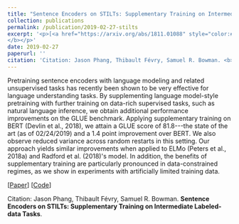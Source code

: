 ```yaml
---
title: "Sentence Encoders on STILTs: Supplementary Training on Intermediate Labeled-data Tasks"
collection: publications
permalink: /publication/2019-02-27-stilts
excerpt: '<p>[<a href="https://arxiv.org/abs/1811.01088" style="color:#51ADC8;">Paper</a>] [<a href="https://github.com/zphang/bert_on_stilts" style="color:#51ADC8;">Code</a>]<br />Citation: Jason Phang, Thibault Févry, Samuel R. Bowman. <b>Sentence Encoders on STILTs: Supplementary Training on Intermediate Labeled-data Tasks
</b></p>'
date: 2019-02-27
paperurl: ''
citation: 'Citation: Jason Phang, Thibault Févry, Samuel R. Bowman. <b>Sentence Encoders on STILTs: Supplementary Training on Intermediate Labeled-data Tasks</b>.'
---
```


Pretraining sentence encoders with language modeling and related unsupervised tasks has recently been shown to be very effective for language understanding tasks. By supplementing language model-style pretraining with further training on data-rich supervised tasks, such as natural language inference, we obtain additional performance improvements on the GLUE benchmark. Applying supplementary training on BERT (Devlin et al., 2018), we attain a GLUE score of 81.8---the state of the art (as of 02/24/2019) and a 1.4 point improvement over BERT. We also observe reduced variance across random restarts in this setting. Our approach yields similar improvements when applied to ELMo (Peters et al., 2018a) and Radford et al. (2018)'s model. In addition, the benefits of supplementary training are particularly pronounced in data-constrained regimes, as we show in experiments with artificially limited training data.

[<a href="https://arxiv.org/abs/1811.01088">Paper</a>]
[<a href="https://github.com/zphang/bert_on_stilts/">Code</a>]

Citation: Jason Phang, Thibault Févry, Samuel R. Bowman. <b>Sentence Encoders on STILTs: Supplementary Training on Intermediate Labeled-data Tasks</b>.